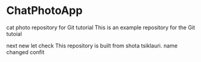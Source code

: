 # ChatPhotoApp
cat photo repository for Git tutorial
This is an example repository for the Git tutoial 

next new let check This repository is built from shota tsiklauri.
name changed confit